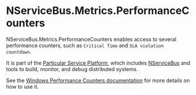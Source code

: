 # NServiceBus.Metrics.PerformanceCounters

NServiceBus.Metrics.PerformanceCounters enables access to several performance counters, such as `Critical Time` and `SLA violation countdown`.

It is part of the [Particular Service Platform](https://particular.net/service-platform), which includes [NServiceBus](https://particular.net/nservicebus) and tools to build, monitor, and debug distributed systems.

See the [Windows Performance Counters documentation](https://docs.particular.net/monitoring/metrics/performance-counters) for more details on how to use it.
